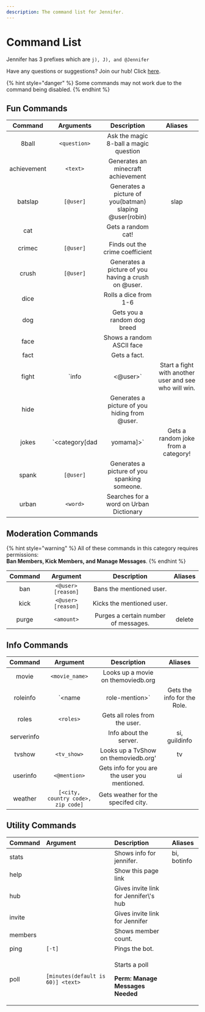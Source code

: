 ```yaml
---
description: The command list for Jennifer.
---
```


# Command List

Jennifer has 3 prefixes which are `j), J), and @Jennifer`

Have any questions or suggestions? Join our hub! Click [here](https://discord.gg/sRATVAR).

{% hint style="danger" %}
Some commands may not work due to the command being disabled.
{% endhint %}

## Fun Commands

| Command | Arguments |  Description |  Aliases |
| :---: | :---: | :---: | :---: |
| 8ball | `<question>` | Ask the magic 8-ball a magic question |  |
| achievement | `<text>` | Generates an minecraft achievement |  |
| batslap | `[@user]` | Generates a picture of you\(batman\) slaping @user\(robin\) | slap |
| cat |  | Gets a random cat! |  |
| crimec | `[@user]` | Finds out the crime coefficient |  |
| crush | `[@user]` | Generates a picture of you having a crush on @user. |  |
| dice |  | Rolls a dice from 1-6 |  |
| dog |  | Gets you a random dog breed |  |
| face |  | Shows a random ASCII face |  |
| fact |  | Gets a fact. |  |
| fight | `info | <@user>` | Start a fight with another user and see who will win. |  |
| hide |  | Generates a picture of you hiding from @user. |  |
| jokes | `<category[dad|yomama]>` | Gets a random joke from a category! |  |
|  spank | `[@user]` | Generates a picture of you spanking someone. |  |
| urban | `<word>` | Searches for a word on Urban Dictionary |  |

## Moderation Commands

{% hint style="warning" %}
All of these commands in this category requires permissions:   
**Ban Members, Kick Members, and Manage Messages**.
{% endhint %}

| Command | Argument | Description | Aliases |
| :---: | :---: | :---: | :---: |
| ban | `<@user> [reason]` | Bans the mentioned user. |  |
| kick | `<@user> [reason]` | Kicks the mentioned user. |  |
| purge | `<amount>` | Purges a certain number of messages. | delete |

## Info Commands

| Command | Argument | Description | Aliases |
| :---: | :---: | :---: | :---: |
| movie | `<movie_name>` | Looks up a movie on themoviedb.org |  |
| roleinfo | `<name | role-mention>` | Gets the info for the Role. |  |
| roles | `<roles>` | Gets all roles from the user. |  |
| serverinfo |  | Info about the server. | si, guildinfo |
| tvshow | `<tv_show>` | Looks up a TvShow on themoviedb.org' | tv |
| userinfo | `<@mention>` | Gets info for you are the user you mentioned. | ui |
| weather | `[<city, country code>, zip code]` | Gets weather for the specifed city. |  |

## Utility Commands

<table>
  <thead>
    <tr>
      <th style="text-align:left">Command</th>
      <th style="text-align:left">Argument</th>
      <th style="text-align:left">Description</th>
      <th style="text-align:left">Aliases</th>
    </tr>
  </thead>
  <tbody>
    <tr>
      <td style="text-align:left">stats</td>
      <td style="text-align:left"></td>
      <td style="text-align:left">Shows info for jennifer.</td>
      <td style="text-align:left">bi, botinfo</td>
    </tr>
    <tr>
      <td style="text-align:left">help</td>
      <td style="text-align:left"></td>
      <td style="text-align:left">Show this page link</td>
      <td style="text-align:left"></td>
    </tr>
    <tr>
      <td style="text-align:left">hub</td>
      <td style="text-align:left"></td>
      <td style="text-align:left">Gives invite link for Jennifer\'s hub</td>
      <td style="text-align:left"></td>
    </tr>
    <tr>
      <td style="text-align:left">invite</td>
      <td style="text-align:left"></td>
      <td style="text-align:left">Gives invite link for Jennifer</td>
      <td style="text-align:left"></td>
    </tr>
    <tr>
      <td style="text-align:left">members</td>
      <td style="text-align:left"></td>
      <td style="text-align:left">Shows member count.</td>
      <td style="text-align:left"></td>
    </tr>
    <tr>
      <td style="text-align:left">ping</td>
      <td style="text-align:left"><code>[-t]</code>
      </td>
      <td style="text-align:left">Pings the bot.</td>
      <td style="text-align:left"></td>
    </tr>
    <tr>
      <td style="text-align:left">poll</td>
      <td style="text-align:left"><code>[minutes(default is 60)] &lt;text&gt;</code>
      </td>
      <td style="text-align:left">
        <p>Starts a poll</p>
        <p><b>Perm: Manage Messages Needed</b>
        </p>
      </td>
      <td style="text-align:left"></td>
    </tr>
  </tbody>
</table>

